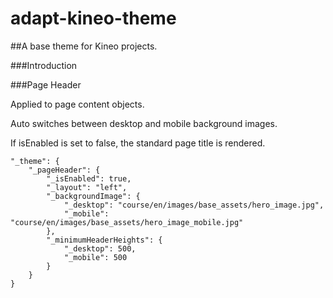 adapt-kineo-theme
=================

##A base theme for Kineo projects.

###Introduction

###Page Header

Applied to page content objects.

Auto switches between desktop and mobile background images.

If isEnabled is set to false, the standard page title is rendered.

```
"_theme": {
    "_pageHeader": {
        "_isEnabled": true,
        "_layout": "left",
        "_backgroundImage": {
            "_desktop": "course/en/images/base_assets/hero_image.jpg",
            "_mobile": "course/en/images/base_assets/hero_image_mobile.jpg"
        },
        "_minimumHeaderHeights": {
            "_desktop": 500,
            "_mobile": 500
        }
    }
}
```
